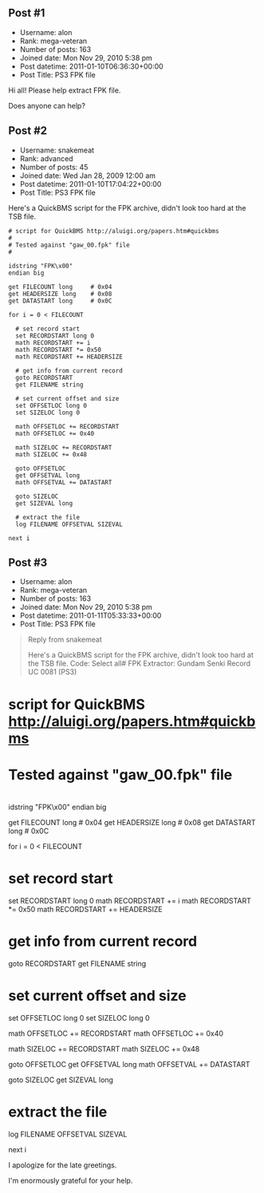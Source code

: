 ## Post #1
- Username: alon
- Rank: mega-veteran
- Number of posts: 163
- Joined date: Mon Nov 29, 2010 5:38 pm
- Post datetime: 2011-01-10T06:36:30+00:00
- Post Title: PS3 FPK file

Hi all!
Please help extract FPK file.


Does anyone can help?
## Post #2
- Username: snakemeat
- Rank: advanced
- Number of posts: 45
- Joined date: Wed Jan 28, 2009 12:00 am
- Post datetime: 2011-01-10T17:04:22+00:00
- Post Title: PS3 FPK file

Here's a QuickBMS script for the FPK archive, didn't look too hard at the TSB file.

```
# script for QuickBMS http://aluigi.org/papers.htm#quickbms
#
# Tested against "gaw_00.fpk" file 
#

idstring "FPK\x00"
endian big

get FILECOUNT long     # 0x04
get HEADERSIZE long    # 0x08
get DATASTART long     # 0x0C

for i = 0 < FILECOUNT

  # set record start
  set RECORDSTART long 0
  math RECORDSTART += i
  math RECORDSTART *= 0x50
  math RECORDSTART += HEADERSIZE
    
  # get info from current record
  goto RECORDSTART 
  get FILENAME string
  
  # set current offset and size  
  set OFFSETLOC long 0
  set SIZELOC long 0
  
  math OFFSETLOC += RECORDSTART
  math OFFSETLOC += 0x40

  math SIZELOC += RECORDSTART
  math SIZELOC += 0x48
  
  goto OFFSETLOC
  get OFFSETVAL long
  math OFFSETVAL += DATASTART
    
  goto SIZELOC
  get SIZEVAL long

  # extract the file
  log FILENAME OFFSETVAL SIZEVAL
  
next i
```
## Post #3
- Username: alon
- Rank: mega-veteran
- Number of posts: 163
- Joined date: Mon Nov 29, 2010 5:38 pm
- Post datetime: 2011-01-11T05:33:33+00:00
- Post Title: PS3 FPK file

> Reply from snakemeat
>
> Here's a QuickBMS script for the FPK archive, didn't look too hard at the TSB file.
Code: Select all# FPK Extractor: Gundam Senki Record UC 0081 (PS3)
# script for QuickBMS http://aluigi.org/papers.htm#quickbms
#
# Tested against "gaw_00.fpk" file 
#

idstring "FPK\x00"
endian big

get FILECOUNT long     # 0x04
get HEADERSIZE long    # 0x08
get DATASTART long     # 0x0C

for i = 0 < FILECOUNT

  # set record start
  set RECORDSTART long 0
  math RECORDSTART += i
  math RECORDSTART *= 0x50
  math RECORDSTART += HEADERSIZE
    
  # get info from current record
  goto RECORDSTART 
  get FILENAME string
  
  # set current offset and size  
  set OFFSETLOC long 0
  set SIZELOC long 0
  
  math OFFSETLOC += RECORDSTART
  math OFFSETLOC += 0x40

  math SIZELOC += RECORDSTART
  math SIZELOC += 0x48
  
  goto OFFSETLOC
  get OFFSETVAL long
  math OFFSETVAL += DATASTART
    
  goto SIZELOC
  get SIZEVAL long

  # extract the file
  log FILENAME OFFSETVAL SIZEVAL
  
next i

I apologize for the late greetings.

I'm enormously grateful for your help.
